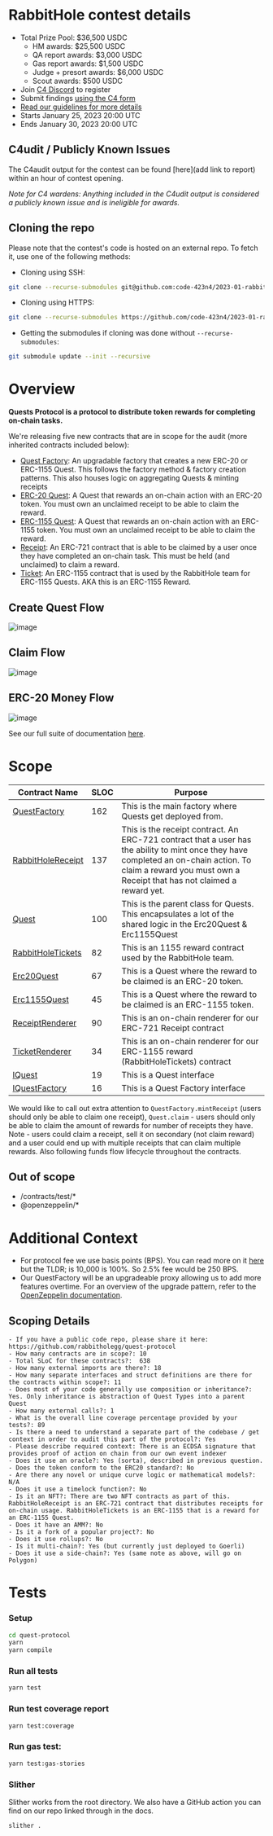# RabbitHole contest details

- Total Prize Pool: $36,500 USDC
  - HM awards: $25,500 USDC
  - QA report awards: $3,000 USDC
  - Gas report awards: $1,500 USDC
  - Judge + presort awards: $6,000 USDC
  - Scout awards: $500 USDC
- Join [C4 Discord](https://discord.gg/code4rena) to register
- Submit findings [using the C4 form](https://code4rena.com/contests/2023-01-rabbithole-contest/submit)
- [Read our guidelines for more details](https://docs.code4rena.com/roles/wardens)
- Starts January 25, 2023 20:00 UTC
- Ends January 30, 2023 20:00 UTC

## C4udit / Publicly Known Issues

The C4audit output for the contest can be found [here](add link to report) within an hour of contest opening.

*Note for C4 wardens: Anything included in the C4udit output is considered a publicly known issue and is ineligible for awards.*

## Cloning the repo

Please note that the contest's code is hosted on an external repo. To fetch it, use one of the following methods:

- Cloning using SSH:

```bash
git clone --recurse-submodules git@github.com:code-423n4/2023-01-rabbithole.git
```

- Cloning using HTTPS:

```bash
git clone --recurse-submodules https://github.com/code-423n4/2023-01-rabbithole.git
```

- Getting the submodules if cloning was done without `--recurse-submodules`:

```bash
git submodule update --init --recursive
```

# Overview

**Quests Protocol is a protocol to distribute token rewards for completing on-chain tasks.**

We're releasing five new contracts that are in scope for the audit (more inherited contracts included below):

- [Quest Factory](https://github.com/rabbitholegg/quest-protocol/blob/main/contracts/QuestFactory.sol): An upgradable factory that creates a new ERC-20 or ERC-1155 Quest. This follows the factory method & factory creation patterns. This also houses logic on aggregating Quests & minting receipts
- [ERC-20 Quest](https://github.com/rabbitholegg/quest-protocol/blob/main/contracts/Erc20Quest.sol): A Quest that rewards an on-chain action with an ERC-20 token. You must own an unclaimed receipt to be able to claim the reward.
- [ERC-1155 Quest](https://github.com/rabbitholegg/quest-protocol/blob/main/contracts/Erc1155Quest.sol): A Quest that rewards an on-chain action with an ERC-1155 token. You must own an unclaimed receipt to be able to claim the reward.
- [Receipt](https://github.com/rabbitholegg/quest-protocol/blob/main/contracts/RabbitHoleReceipt.sol): An ERC-721 contract that is able to be claimed by a user once they have completed an on-chain task. This must be held (and unclaimed) to claim a reward.
- [Ticket](https://github.com/rabbitholegg/quest-protocol/blob/main/contracts/RabbitHoleTickets.sol): An ERC-1155 contract that is used by the RabbitHole team for ERC-1155 Quests. AKA this is an ERC-1155 Reward.

## Create Quest Flow
![image](https://user-images.githubusercontent.com/14314818/214160118-16239aa0-18ca-4963-b812-df4f26153a94.png)

## Claim Flow
![image](https://user-images.githubusercontent.com/14314818/214354756-0af7e34d-746e-4429-8b55-8eb6d8bb1e31.png)

## ERC-20 Money Flow
![image](https://user-images.githubusercontent.com/14314818/214363528-84f9d0fd-ea28-4233-a43e-7f67afc0fc5c.png)


See our full suite of documentation [here](https://github.com/rabbitholegg/quest-protocol#quest-protocol).

# Scope

| Contract Name     | SLOC | Purpose                                                                                                                                                                                                        |
|-------------------|------|----------------------------------------------------------------------------------------------------------------------------------------------------------------------------------------------------------------|
| [QuestFactory](https://github.com/rabbitholegg/quest-protocol/blob/main/contracts/QuestFactory.sol)      | 162  | This is the main factory where Quests get deployed from.                                                                                                                                                       |
| [RabbitHoleReceipt](https://github.com/rabbitholegg/quest-protocol/blob/main/contracts/RabbitHoleReceipt.sol) | 137  | This is the receipt contract. An ERC-721 contract that a user has the ability to mint once they have completed an on-chain action. To claim a reward you must own a Receipt that has not claimed a reward yet. |
| [Quest](https://github.com/rabbitholegg/quest-protocol/blob/main/contracts/Quest.sol)             | 100   | This is the parent class for Quests. This encapsulates a lot of the shared logic in the Erc20Quest & Erc1155Quest                                                                                              |
| [RabbitHoleTickets](https://github.com/rabbitholegg/quest-protocol/blob/main/contracts/RabbitHoleTickets.sol) | 82   | This is an 1155 reward contract used by the RabbitHole team.                                                                                                                                                   |
| [Erc20Quest](https://github.com/rabbitholegg/quest-protocol/blob/main/contracts/Erc20Quest.sol)        | 67   | This is a Quest where the reward to be claimed is an ERC-20 token.                                                                                                                                             |
| [Erc1155Quest](https://github.com/rabbitholegg/quest-protocol/blob/main/contracts/Erc1155Quest.sol)      | 45   | This is a Quest where the reward to be claimed is an ERC-1155 token.                                                                                                                                           |
| [ReceiptRenderer](https://github.com/rabbitholegg/quest-protocol/blob/main/contracts/ReceiptRenderer.sol)   | 90   | This is an on-chain renderer for our ERC-721 Receipt contract                                                                                                                                                  |
| [TicketRenderer](https://github.com/rabbitholegg/quest-protocol/blob/main/contracts/TicketRenderer.sol)    | 34   | This is an on-chain renderer for our ERC-1155 reward (RabbitHoleTickets) contract                                                                                                                              |
| [IQuest](https://github.com/rabbitholegg/quest-protocol/blob/main/contracts/interfaces/IQuest.sol)            | 19   | This is a Quest interface                                                                                                                                                                                      |
| [IQuestFactory](https://github.com/rabbitholegg/quest-protocol/blob/main/contracts/interfaces/IQuestFactory.sol)     | 16   | This is a Quest Factory interface

We would like to call out extra attention to `QuestFactory.mintReceipt` (users should only be able to claim one receipt), `Quest.claim` - users should only be able to claim the amount of rewards for number of receipts they have. Note - users could claim a receipt, sell it on secondary (not claim reward) and a user could end up with multiple receipts that can claim multiple rewards. Also following funds flow lifecycle throughout the contracts.

## Out of scope

- /contracts/test/*
- @openzeppelin/*

# Additional Context

- For protocol fee we use basis points (BPS). You can read more on it [here](https://www.investopedia.com/terms/b/basispoint.asp) but the TLDR; is 10_000 is 100%. So 2.5% fee would be 250 BPS.
- Our QuestFactory will be an upgradeable proxy allowing us to add more features overtime. For an overview of the upgrade pattern, refer to the [OpenZeppelin documentation](https://docs.openzeppelin.com/upgrades-plugins/1.x/writing-upgradeable).

## Scoping Details

```
- If you have a public code repo, please share it here: https://github.com/rabbitholegg/quest-protocol
- How many contracts are in scope?: 10   
- Total SLoC for these contracts?:  638
- How many external imports are there?: 18 
- How many separate interfaces and struct definitions are there for the contracts within scope?: 11 
- Does most of your code generally use composition or inheritance?: Yes. Only inheritance is abstraction of Quest Types into a parent Quest  
- How many external calls?: 1   
- What is the overall line coverage percentage provided by your tests?: 89 
- Is there a need to understand a separate part of the codebase / get context in order to audit this part of the protocol?: Yes  
- Please describe required context: There is an ECDSA signature that provides proof of action on chain from our own event indexer  
- Does it use an oracle?: Yes (sorta), described in previous question.
- Does the token conform to the ERC20 standard?: No
- Are there any novel or unique curve logic or mathematical models?: N/A
- Does it use a timelock function?: No
- Is it an NFT?: There are two NFT contracts as part of this. RabbitHoleReceipt is an ERC-721 contract that distributes receipts for on-chain usage. RabbitHoleTickets is an ERC-1155 that is a reward for an ERC-1155 Quest. 
- Does it have an AMM?: No
- Is it a fork of a popular project?: No  
- Does it use rollups?: No
- Is it multi-chain?: Yes (but currently just deployed to Goerli)
- Does it use a side-chain?: Yes (same note as above, will go on Polygon)
```

# Tests

### Setup

```bash
cd quest-protocol
yarn 
yarn compile
```

### Run all tests

```bash
yarn test
```

### Run test coverage report

```bash
yarn test:coverage
```

### Run gas test:

```bash
yarn test:gas-stories
```

### Slither

Slither works from the root directory. We also have a GitHub action you can find on our repo linked through in the docs.

```bash
slither .
```
